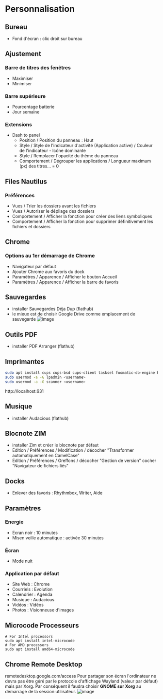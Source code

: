 # Personnalisation

## Bureau
- Fond d'écran : clic droit sur bureau

## Ajustement

### Barre de titres des fenêtres
- Maximiser
- Minimiser

### Barre supérieure
- Pourcentage batterie
- Jour semaine

### Extensions
- Dash to panel
  - Position / Position du panneau : Haut
  - Style / Style de l'indicateur d'activité (Application active) / Couleur de l'indicateur - Icône dominante
  - Style / Remplacer l'opacité du thème du panneau
  - Comportement / Dégrouper les applications / Longueur maximum (px) des titres... = 0

## Files Nautilus

### Préférences
- Vues / Trier les dossiers avant les fichiers
- Vues / Autoriser le dépliage des dossiers
- Comportement / Afficher la fonction pour créer des liens symboliques
- Comportement / Afficher la fonction pour supprimer définitivement les fichiers et dossiers

## Chrome
### Options au 1er démarrage de Chrome
- Navigateur par défaut
- Ajouter Chrome aux favoris du dock
- Paramètres / Apparence / Afficher le bouton Accueil
- Paramètres / Apparence / Afficher la barre de favoris

## Sauvegardes
- installer Sauvegardes Déja Dup (flathub)
- le mieux est de choisir Google Drive comme emplacement de sauvegarde
![image](https://user-images.githubusercontent.com/2213723/137622684-c85757d7-9350-4a85-b645-e7228ecd35fa.png)

## Outils PDF
- installer PDF Arranger (flathub)

## Imprimantes
```sh
sudo apt install cups cups-bsd cups-client tasksel foomatic-db-engine hp-ppd hplip openprinting-ppds printer-driver-all
sudo usermod -a -G lpadmin <username>
sudo usermod -a -G scanner <username>
```
http://localhost:631

## Musique
- installer Audacious (flathub)

## Blocnote ZIM
- installer Zim et créer le blocnote par défaut
- Edition / Préférences / Modification / décocher "Transformer automatiquement en CamelCase"
- Edition / Préférences / Greffons / décocher "Gestion de version" cocher "Navigateur de fichiers liés"

## Docks
- Enlever des favoris : Rhythmbox, Writer, Aide

## Paramètres

### Energie
- Ecran noir : 10 minutes
- Misen veille automatique : activée 30 minutes

### Écran
- Mode nuit

### Application par défaut
- Site Web : Chrome
- Courriels : Evolution
- Calendrier : Agenda
- Musique : Audacious
- Vidéos : Vidéos
- Photos : Visionneuse d'images

## Microcode Processeurs
```
# For Intel processors
sudo apt install intel-microcode
# For AMD processors
sudo apt install amd64-microcode
```
## Chrome Remote Desktop
remotedesktop.google.com/access
Pour partager son écran l'ordinateur ne devra pas être géré par le protocole d'affichage Wayland (valeur par défaut) mais par Xorg.
Par conséquent il faudra choisir **GNOME sur Xorg** au démarrage de la session utilisateur.
![image](https://user-images.githubusercontent.com/2213723/139436247-b0d5e61f-9066-4caa-8ee8-716ba22c1bd3.png)
